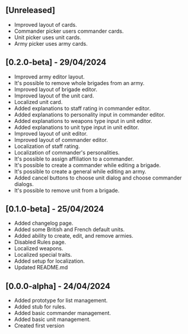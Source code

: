 ## [Unreleased]

- Improved layout of cards.
- Commander picker users commander cards.
- Unit picker uses unit cards.
- Army picker uses army cards.

## [0.2.0-beta] - 29/04/2024

- Improved army editor layout.
- It's possible to remove whole brigades from an army.
- Improved layout of brigade editor.
- Improved layout of the unit card.
- Localized unit card.
- Added explanations to staff rating in commander editor.
- Added explanations to personality input in commander editor.
- Added explanations to weapons type input in unit editor.
- Added explanations to unit type input in unit editor.
- Improved layout of unit editor.
- Improved layout of commander editor.
- Localization of staff rating.
- Localization of commander's personalities.
- It's possible to assign affiliation to a commander.
- It's possible to create a commander while editing a brigade.
- It's possible to create a general while editing an army.
- Added cancel buttons to choose unit dialog and choose commander dialogs.
- It's possible to remove unit from a brigade.

## [0.1.0-beta] - 25/04/2024

- Added changelog page.
- Added some British and French default units.
- Added ability to create, edit, and remove armies.
- Disabled Rules page.
- Localized weapons.
- Localized special traits.
- Added setup for localization.
- Updated README.md

## [0.0.0-alpha] - 24/04/2024

- Added prototype for list management.
- Added stub for rules.
- Added basic commander management.
- Added basic unit management.
- Created first version